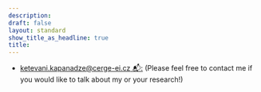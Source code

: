 ```yaml
---
description: 
draft: false
layout: standard
show_title_as_headline: true
title: 
---
```



+ [ketevani.kapanadze@cerge-ei.cz 📬:]() (Please feel free to contact me if you would like to talk about my or your research!)


